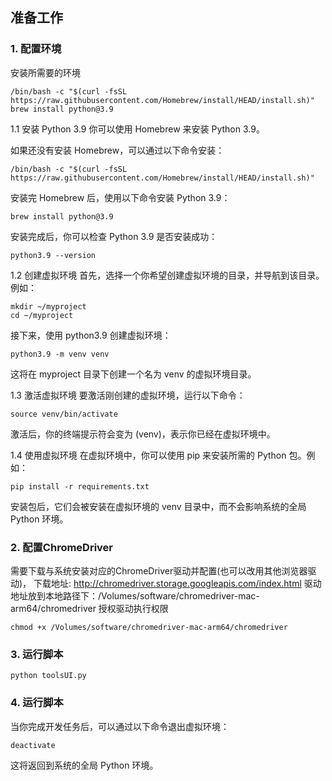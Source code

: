 
## 准备工作
### 1. 配置环境
安装所需要的环境
```shell
/bin/bash -c "$(curl -fsSL https://raw.githubusercontent.com/Homebrew/install/HEAD/install.sh)"
brew install python@3.9
```
1.1 安装 Python 3.9
   你可以使用 Homebrew 来安装 Python 3.9。

如果还没有安装 Homebrew，可以通过以下命令安装：
```shell
/bin/bash -c "$(curl -fsSL https://raw.githubusercontent.com/Homebrew/install/HEAD/install.sh)"
```
安装完 Homebrew 后，使用以下命令安装 Python 3.9：
```shell
brew install python@3.9
```
安装完成后，你可以检查 Python 3.9 是否安装成功：
```shell
python3.9 --version
```
1.2 创建虚拟环境
   首先，选择一个你希望创建虚拟环境的目录，并导航到该目录。例如：
```shell
mkdir ~/myproject
cd ~/myproject
```
接下来，使用 python3.9 创建虚拟环境：
```shell
python3.9 -m venv venv
```
这将在 myproject 目录下创建一个名为 venv 的虚拟环境目录。

1.3 激活虚拟环境
   要激活刚创建的虚拟环境，运行以下命令：
```shell
source venv/bin/activate
```
激活后，你的终端提示符会变为 (venv)，表示你已经在虚拟环境中。

1.4 使用虚拟环境
   在虚拟环境中，你可以使用 pip 来安装所需的 Python 包。例如：
```shell
pip install -r requirements.txt
```
安装包后，它们会被安装在虚拟环境的 venv 目录中，而不会影响系统的全局 Python 环境。

### 2. 配置ChromeDriver
需要下载与系统安装对应的ChromeDriver驱动并配置(也可以改用其他浏览器驱动)，
下载地址: http://chromedriver.storage.googleapis.com/index.html
驱动地址放到本地路径下：/Volumes/software/chromedriver-mac-arm64/chromedriver
授权驱动执行权限

```shell
chmod +x /Volumes/software/chromedriver-mac-arm64/chromedriver

```

### 3. 运行脚本
```shell
python toolsUI.py
```

### 4. 运行脚本
   当你完成开发任务后，可以通过以下命令退出虚拟环境：
```shell
deactivate
```
这将返回到系统的全局 Python 环境。
